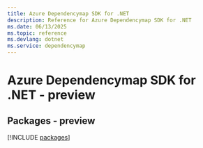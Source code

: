 ```yaml
---
title: Azure Dependencymap SDK for .NET
description: Reference for Azure Dependencymap SDK for .NET
ms.date: 06/13/2025
ms.topic: reference
ms.devlang: dotnet
ms.service: dependencymap
---
```

# Azure Dependencymap SDK for .NET - preview
## Packages - preview
[!INCLUDE [packages](dependencymap-index.md)]